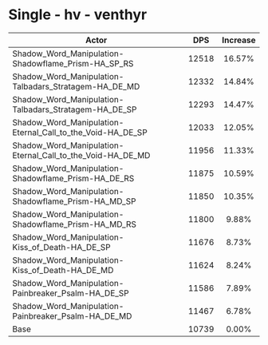 # Single - hv - venthyr
| Actor | DPS | Increase |
|---|:---:|:---:|
|Shadow_Word_Manipulation-Shadowflame_Prism-HA_SP_RS|12518|16.57%|
|Shadow_Word_Manipulation-Talbadars_Stratagem-HA_DE_MD|12332|14.84%|
|Shadow_Word_Manipulation-Talbadars_Stratagem-HA_DE_SP|12293|14.47%|
|Shadow_Word_Manipulation-Eternal_Call_to_the_Void-HA_DE_SP|12033|12.05%|
|Shadow_Word_Manipulation-Eternal_Call_to_the_Void-HA_DE_MD|11956|11.33%|
|Shadow_Word_Manipulation-Shadowflame_Prism-HA_DE_RS|11875|10.59%|
|Shadow_Word_Manipulation-Shadowflame_Prism-HA_MD_SP|11850|10.35%|
|Shadow_Word_Manipulation-Shadowflame_Prism-HA_MD_RS|11800|9.88%|
|Shadow_Word_Manipulation-Kiss_of_Death-HA_DE_SP|11676|8.73%|
|Shadow_Word_Manipulation-Kiss_of_Death-HA_DE_MD|11624|8.24%|
|Shadow_Word_Manipulation-Painbreaker_Psalm-HA_DE_SP|11586|7.89%|
|Shadow_Word_Manipulation-Painbreaker_Psalm-HA_DE_MD|11467|6.78%|
|Base|10739|0.00%|
